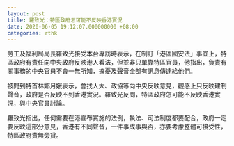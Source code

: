 ```yaml
---
layout: post
title: 羅致光：特區政府怎可能不反映香港實況
date: 2020-06-05 19:12:07.000000000 +08:00
categories: rthk
---
```


勞工及福利局局長羅致光接受本台專訪時表示，在制訂「港區國安法」事宜上，特區政府有責任向中央政府反映港人看法，但並非只單靠特區官員，他指出，負責有關事務的中央官員不會一無所知，擔憂及聲音全部有訊息傳達給他們。

被問到特首林鄭月娥表示，會找人大、政協等向中央反映意見，觀感上只反映建制聲音，政府是否反映不到香港實況。羅致光反問，特區政府怎可能不反映香港實況，與中央官員討論。

羅致光指出，任何需要在港宣布實施的法例，執法、司法制度都要配合，政府一定要反映這部分意見，香港有不同聲音，一件事成事與否，亦要考慮整體可接受性，特區政府責無旁貸。
